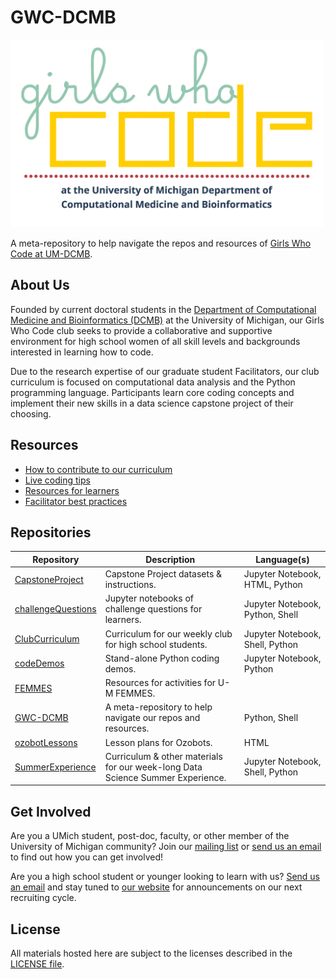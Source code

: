 # GWC-DCMB

<img src="logo.png" height="300" />

A meta-repository to help navigate the repos and resources of 
[Girls Who Code at UM-DCMB](http://umich.edu/~girlswc/).

## About Us

Founded by current doctoral students in the 
[Department of Computational Medicine and Bioinformatics (DCMB)](https://medicine.umich.edu/dept/computational-medicine-bioinformatics) 
at the University of Michigan, our Girls Who Code club seeks to provide a 
collaborative and supportive environment for high school women of all skill levels 
and backgrounds interested in learning how to code.

Due to the research expertise of our graduate student Facilitators, our club 
curriculum is focused on computational data analysis and the Python programming 
language. Participants learn core coding concepts and implement their new skills 
in a data science capstone project of their choosing.

## Resources

- [How to contribute to our curriculum](CONTRIBUTING.md)
- [Live coding tips](live-coding-tips.md)
- [Resources for learners](resources.md)
- [Facilitator best practices](facilitator-best-practices.md)

## Repositories

| Repository | Description | Language(s) |
|---|---|---|
| [CapstoneProject](https://github.com/GWC-DCMB/CapstoneProject) | Capstone Project datasets & instructions. | Jupyter Notebook, HTML, Python |
| [challengeQuestions](https://github.com/GWC-DCMB/challengeQuestions) | Jupyter notebooks of challenge questions for learners. | Jupyter Notebook, Python, Shell |
| [ClubCurriculum](https://github.com/GWC-DCMB/ClubCurriculum) | Curriculum for our weekly club for high school students. | Jupyter Notebook, Shell, Python |
| [codeDemos](https://github.com/GWC-DCMB/codeDemos) | Stand-alone Python coding demos. | Jupyter Notebook, Python |
| [FEMMES](https://github.com/GWC-DCMB/FEMMES) | Resources for activities for U-M FEMMES. |  |
| [GWC-DCMB](https://github.com/GWC-DCMB/GWC-DCMB) | A meta-repository to help navigate our repos and resources. | Python, Shell |
| [ozobotLessons](https://github.com/GWC-DCMB/ozobotLessons) | Lesson plans for Ozobots. | HTML |
| [SummerExperience](https://github.com/GWC-DCMB/SummerExperience) | Curriculum & other materials for our week-long Data Science Summer Experience. | Jupyter Notebook, Shell, Python |

## Get Involved

Are you a UMich student, post-doc, faculty, or other member of the 
University of Michigan community? Join our 
[mailing list](https://mcommunity.umich.edu/#group:Bioinformatics%20Girls%20Who%20Code) 
or [send us an email](mailto:gwc.bioinfo-requests@umich.edu) to find out 
how you can get involved! 

Are you a high school student or younger looking to learn with us? 
[Send us an email](mailto:gwc.bioinfo-requests@umich.edu) 
and stay tuned to [our website](http://umich.edu/~girlswc) 
for announcements on our next recruiting cycle.

## License

All materials hosted here are subject to the licenses described in the [LICENSE file](LICENSE.md).
